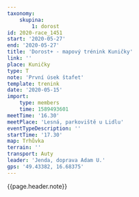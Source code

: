 ```yaml
---
taxonomy:
    skupina:
        1: dorost
id: 2020-race_1451
start: '2020-05-27'
end: '2020-05-27'
title: 'Dorost+ - mapový trénink Kuničky'
link: ''
place: Kuničky
type: T
note: 'První úsek štafet'
template: trenink
date: '2020-05-15'
import:
    type: members
    time: 1589493601
meetTime: '16.30'
meetPlace: 'Lesná, parkoviště u Lidlu'
eventTypeDescription: ''
startTime: '17.30'
map: Trhůvka
terrain: ''
transport: Auty
leader: 'Jenda, doprava Adam U.'
gps: '49.43382, 16.68375'
---
```

{{page.header.note}}
